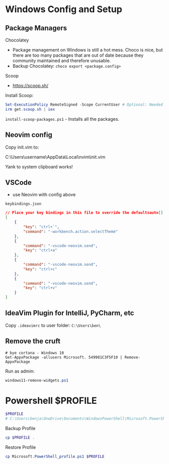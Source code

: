 # Windows Config and Setup

## Package Managers

Chocolatey
- Package management on Windows is still a hot mess. Choco is nice, but there are too many packages that are out of date because they community maintained and therefore unusable.
- Backup Chocolatey: `choco export <package.config>`

Scoop
- https://scoop.sh/

Install Scoop:
```powershell
Set-ExecutionPolicy RemoteSigned -Scope CurrentUser # Optional: Needed to run a remote script the first time
irm get.scoop.sh | iex
```

`install-scoop-packages.ps1` - Installs all the packages.

## Neovim config

Copy init.vim to:

C:\Users\username\AppData\Local\nvim\init.vim

Yank to system clipboard works!

## VSCode

- use Neovim with config above

`keybindings.json`

```json
// Place your key bindings in this file to override the defaultsauto[]
[
    {
        "key": "ctrl+`",
        "command": "-workbench.action.selectTheme"
    },
    {
        "command": "-vscode-neovim.send",
        "key": "ctrl+a"
    },
    {
        "command": "-vscode-neovim.send",
        "key": "ctrl+c"
    },
    {
        "command": "-vscode-neovim.send",
        "key": "ctrl+v"
    }
]

```

## IdeaVim Plugin for IntelliJ, PyCharm, etc

Copy `.ideavimrc` to user folder: `C:\Users\ben\`

## Remove the cruft

```shell
# bye cortana - Windows 10
Get-AppxPackage -allusers Microsoft. 549981C3F5F10 | Remove-AppxPackage
```

Run as admin:

```powershell
windows11-remove-widgets.ps1
```

# Powershell $PROFILE

```powershell
$PROFILE
# C:\Users\benja\OneDrive\Documents\WindowsPowerShell\Microsoft.PowerShell_profile.ps1
```

Backup Profile
```powershell
cp $PROFILE .
```

Restore Profile
```powershell
cp Microsoft.PowerShell_profile.ps1 $PROFILE
```